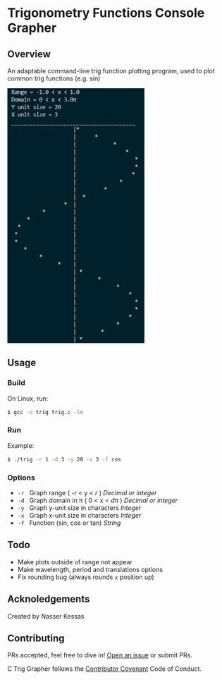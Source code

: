 # Trigonometry Functions Console Grapher

## Overview

An adaptable command-line trig function plotting program, used to plot common trig functions (e.g. sin)

![C-trig-grapher](./docs/c-trig-grapher.png)

## Usage

### Build

On Linux, run:

```sh
$ gcc -o trig trig.c -lm
```

### Run

Example: 
```sh
$ ./trig -r 1 -d 3 -y 20 -x 3 -f cos
```

### Options

- `-r` &nbsp; Graph range ( -*r* < y < *r* ) *Decimal or integer*<br />
- `-d` &nbsp; Graph domain in &pi; ( 0 < x < *d*&pi; ) *Decimal or integer*<br />
- `-y` &nbsp; Graph y-unit size in characters *Integer*<br />
- `-x` &nbsp; Graph x-unit size in characters *Integer* <br />
- `-f` &nbsp; Function (sin, cos or tan) *String* <br />


## Todo

- Make plots outside of range not appear
- Make wavelength, period and translations options
- Fix rounding bug (always rounds `x` position up)

## Acknoledgements

Created by Nasser Kessas

## Contributing

PRs accepted, feel free to dive in! [Open an issue](https://github.com/nasserkessas/c-trig_grapher/issues/new) or submit PRs.

C Trig Grapher follows the [Contributor Covenant](http://contributor-covenant.org/version/1/3/0/) Code of Conduct.